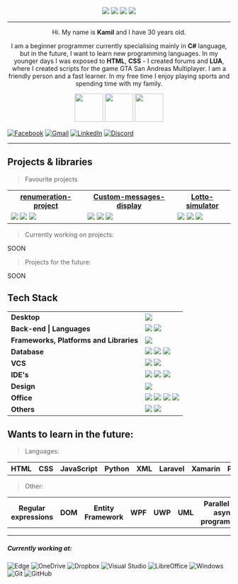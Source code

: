 <p align="center">
<img src="https://komarev.com/ghpvc/?username=LosKamilos91&color=ff69b4&style=for-the-badge"/>
<img src="https://img.shields.io/github/followers/LosKamilos91?style=for-the-badge"/>
<img src="https://img.shields.io/github/stars/LosKamilos91?color=%23FECC00&style=for-the-badge"/>
<img src="https://img.shields.io/badge/Programming%20level-Junior-green?style=for-the-badge"/>
</p>

---

<p align="center">
Hi. My name is <b>Kamil</b> and I have 30 years old. 
</p>

<p align="center">
I am a beginner programmer currently specialising mainly in <b>C#</b> language, but in the future, I want to learn new programming languages. In my younger days I was exposed to <b>HTML</b>, <b>CSS</b> - I created forums and <b>LUA</b>, where I created scripts for the game GTA San Andreas Multiplayer. I am a friendly person and a fast learner. In my free time I enjoy playing sports and spending time with my family.
</p>

<p align="center">
<img width="64" src="https://cdn-icons-png.flaticon.com/512/502/502142.png">
<img width="64" src="https://cdn-icons-png.flaticon.com/512/3379/3379077.png">
<img width="64" src="https://cdn-icons-png.flaticon.com/512/2964/2964514.png">
</p>

<a href="https://www.facebook.com/kamil.orzechowski.39">![Facebook](https://img.shields.io/badge/Facebook-%231877F2.svg?style=flat-square&logo=Facebook&logoColor=white)</a>
<a href="mailto:k91.orzechowski@gmail.com?">![Gmail](https://img.shields.io/badge/Gmail-D14836?style=flat-square&logo=gmail&logoColor=white)</a>
<a href="https://www.linkedin.com/in/kamil-orzechowski-0b76121ab">![LinkedIn](https://img.shields.io/badge/linkedin-%230077B5.svg?style=flat-square&logo=linkedin&logoColor=white)</a>
<a href="https://discord.com/channels/LosKamilos#8157">![Discord](https://img.shields.io/badge/Discord-%237289DA.svg?style=flat-square&logo=discord&logoColor=white)</a>

---

## Projects & libraries

> Favourite projects

<table>
		<tr>
			<th><a href="https://github.com/LosKamilos91/Remuneration-project">renumeration-project</a></th>
			<th><a href="https://github.com/LosKamilos91/Custom-messages-display">Custom-messages-display</a></th>
			<th><a href="https://github.com/LosKamilos91/simulator-lotto">Lotto-simulator</a></th>
	</tr>
		<tr>
		<td>
				<img src="https://img.shields.io/badge/App-Console-%23EF2D5E?style=flat-square"/>
				<img src="https://img.shields.io/github/languages/top/LosKamilos91/Remuneration-project?color=%23239120&label=C%23&style=flat-square"/>
				<img src="https://img.shields.io/github/license/LosKamilos91/remuneration-project?style=flat-square"/>
		</td>
		<td>
		<img src="https://img.shields.io/badge/-Library-%23337AB7?style=flat-square"/>
		<img src="https://img.shields.io/github/languages/top/LosKamilos91/Custom-messages-display?color=%23239120&label=C%23&style=flat-square"/>
		<img src="https://img.shields.io/github/license/LosKamilos91/Custom-messages-display?style=flat-square"/>
</td>
		<td>
		<img src="https://img.shields.io/badge/Game%20Simulator-Forms-blue?style=flat-square"/>
		<img src="https://img.shields.io/github/languages/top/LosKamilos91/simulator-lotto?color=%23239120&label=C%23&style=flat-square"/>
		<img src="https://img.shields.io/github/license/LosKamilos91/simulator-lotto?style=flat-square"/>
	</td>
</table>

> Currently working on projects: 

SOON

> Projects for the future:

SOON

## Tech Stack

<table>
		<tr>
			<td><b>Desktop</b></td>
			<td>
			<img src="https://img.shields.io/badge/-Forms-blue?style=flat-square"/>
			</td>
		</tr>
		<tr>
			<td><b>Back-end | Languages</b></td>
			<td>
				<img src="https://img.shields.io/badge/-C%23-%23239120?style=flat-square"/>
				<img src="https://img.shields.io/badge/-LUA-%232C2D72?style=flat-square"/>
			</td>
		</tr>
		<tr>
			<td><b>Frameworks, Platforms and Libraries</b></td>
			<td>
				<img src="https://img.shields.io/badge/-.NET-%23512BD4?style=flat-square"/>
			</td>
		</tr>
		<tr>
			<td><b>Database</b></td>
			<td>
				<img src="https://img.shields.io/badge/-Microsoft%20SQL%20Server-%23CC2927?style=flat-square"/>
				<img src="https://img.shields.io/badge/-MySQL-%234479A1?style=flat-square"/>
				<img src="https://img.shields.io/badge/-SQLite-%23003B57?style=flat-square"/>
			</td>
		</tr>
		<tr>
			<td><b>VCS</b></td>
			<td>
				<img src="https://img.shields.io/badge/-GIT-%23F05032?style=flat-square"/>
				<img src="https://img.shields.io/badge/-GitHub-%23181717?style=flat-square"/>
			</td>
		</tr>
		<tr>
			<td><b>IDE's</b></td>
			<td>
				<img src="https://img.shields.io/badge/-Visual%20Studio%20Code-%23007ACC?style=flat-square"/>
				<img src="https://img.shields.io/badge/-Visual%20Studio-%235C2D91?style=flat-square"/>
				<img src="https://img.shields.io/badge/-Notepad%2B%2B-%2353AC56?style=flat-square"/>
			</td>
		</tr>
		<tr>
			<td><b>Design</b></td>
			<td>
				<img src="https://img.shields.io/badge/-Adobe%20Photoshop-%2331A8FF?style=flat-square"/>
			</td>
		</tr>
		<tr>
			<td><b>Office</b></td>
			<td>
				<img src="https://img.shields.io/badge/-LibreOffice-%2318A303?style=flat-square"/>
				<img src="https://img.shields.io/badge/-Microsoft%20PowerPoint-%23B7472A?style=flat-square"/>
				<img src="https://img.shields.io/badge/-Microsoft%20Excel-%23217346?style=flat-square"/>
				<img src="https://img.shields.io/badge/-Microsoft%20Word-%232B579A?style=flat-square"/>
			</td>
		</tr>
		<tr>
			<td><b>Others</b></td>
			<td>
				<img src="https://img.shields.io/badge/-Notion-%23000000?style=flat-square"/>
				<img src="https://img.shields.io/badge/-Trello-%230052CC?style=flat-square"/>
			</td>
		</tr>
</table>
 
 ## Wants to learn in the future:

> Languages:

<table>
		<tr>
		<th>HTML</th>
		<th>CSS</th>
		<th>JavaScript</th>
		<th>Python</th>
		<th>XML</th>
		<th>Laravel</th>
		<th>Xamarin</th>
		<th>PHP</th>
		</tr>
</table>

> Other:

<table>
		<tr>
		<th>Regular expressions</th>
		<th>DOM</th>
		<th>Entity Framework</th>
		<th>WPF</th>
		<th>UWP</th>
		<th>UML</th>
		<th>Parallel and async programming</th>
		<th>Design patterns</th>
		</tr>
</table>

---
 
 ##### Currently working at: 

![Edge](https://img.shields.io/badge/Edge-0078D7?style=for-the-badge&logo=Microsoft-edge&logoColor=white)
![OneDrive](https://img.shields.io/badge/OneDrive-0078D4.svg?style=for-the-badge&logo=microsoftonedrive&logoColor=white)
![Dropbox](https://img.shields.io/badge/Dropbox-%233B4D98.svg?style=for-the-badge&logo=Dropbox&logoColor=white)
![Visual Studio](https://img.shields.io/badge/Visual%20Studio-5C2D91.svg?style=for-the-badge&logo=visual-studio&logoColor=white)
![LibreOffice](https://img.shields.io/badge/LibreOffice-%2318A303?style=for-the-badge&logo=LibreOffice&logoColor=white)
![Windows](https://img.shields.io/badge/Windows-0078D6?style=for-the-badge&logo=windows&logoColor=white)
![Git](https://img.shields.io/badge/git-%23F05033.svg?style=for-the-badge&logo=git&logoColor=white)
![GitHub](https://img.shields.io/badge/github-%23121011.svg?style=for-the-badge&logo=github&logoColor=white)

